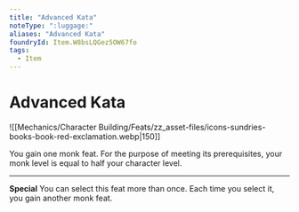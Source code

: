 ```yaml
---
title: "Advanced Kata"
noteType: ":luggage:"
aliases: "Advanced Kata"
foundryId: Item.W8bsLQGez5OW67fo
tags:
  - Item
---
```


# Advanced Kata
![[Mechanics/Character Building/Feats/zz_asset-files/icons-sundries-books-book-red-exclamation.webp|150]]

You gain one monk feat. For the purpose of meeting its prerequisites, your monk level is equal to half your character level.

* * *

**Special** You can select this feat more than once. Each time you select it, you gain another monk feat.
